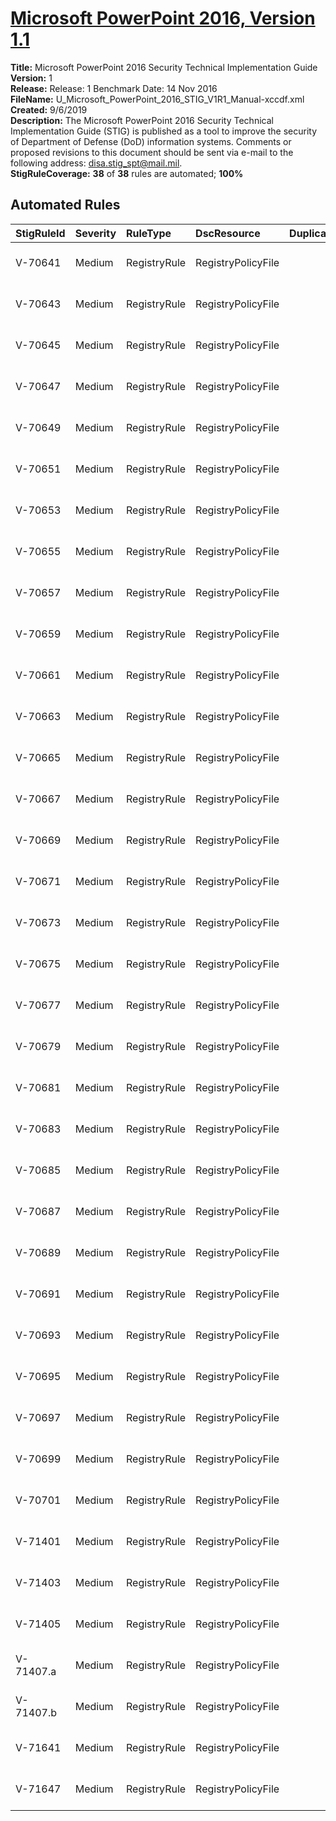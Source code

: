 # [Microsoft PowerPoint 2016, Version 1.1](https://github.com/Microsoft/PowerStig/wiki/Office-PowerPoint2016-1.1)

**Title:** Microsoft PowerPoint 2016 Security Technical Implementation Guide  
**Version:** 1  
**Release:** Release: 1 Benchmark Date: 14 Nov 2016  
**FileName:** U_Microsoft_PowerPoint_2016_STIG_V1R1_Manual-xccdf.xml  
**Created:** 9/6/2019  
**Description:** The Microsoft PowerPoint 2016 Security Technical Implementation Guide (STIG) is published as a tool to improve the security of Department of Defense (DoD) information systems.  Comments or proposed revisions to this document should be sent via e-mail to the following address: disa.stig_spt@mail.mil.  
**StigRuleCoverage:** **38** of **38** rules are automated; **100%**  

## Automated Rules

| StigRuleId | Severity | RuleType | DscResource | DuplicateOf | Title |
| :---- | :---- | :---- | :---- | :---- | :---- |
| V-70641 | Medium | RegistryRule | RegistryPolicyFile |  | SRG-APP-000210 |
| V-70643 | Medium | RegistryRule | RegistryPolicyFile |  | SRG-APP-000207 |
| V-70645 | Medium | RegistryRule | RegistryPolicyFile |  | SRG-APP-000112 |
| V-70647 | Medium | RegistryRule | RegistryPolicyFile |  | SRG-APP-000210 |
| V-70649 | Medium | RegistryRule | RegistryPolicyFile |  | SRG-APP-000112 |
| V-70651 | Medium | RegistryRule | RegistryPolicyFile |  | SRG-APP-000207 |
| V-70653 | Medium | RegistryRule | RegistryPolicyFile |  | SRG-APP-000207 |
| V-70655 | Medium | RegistryRule | RegistryPolicyFile |  | SRG-APP-000131 |
| V-70657 | Medium | RegistryRule | RegistryPolicyFile |  | SRG-APP-000207 |
| V-70659 | Medium | RegistryRule | RegistryPolicyFile |  | SRG-APP-000131 |
| V-70661 | Medium | RegistryRule | RegistryPolicyFile |  | SRG-APP-000209 |
| V-70663 | Medium | RegistryRule | RegistryPolicyFile |  | SRG-APP-000210 |
| V-70665 | Medium | RegistryRule | RegistryPolicyFile |  | SRG-APP-000210 |
| V-70667 | Medium | RegistryRule | RegistryPolicyFile |  | SRG-APP-000141 |
| V-70669 | Medium | RegistryRule | RegistryPolicyFile |  | SRG-APP-000210 |
| V-70671 | Medium | RegistryRule | RegistryPolicyFile |  | SRG-APP-000141 |
| V-70673 | Medium | RegistryRule | RegistryPolicyFile |  | SRG-APP-000112 |
| V-70675 | Medium | RegistryRule | RegistryPolicyFile |  | SRG-APP-000488 |
| V-70677 | Medium | RegistryRule | RegistryPolicyFile |  | SRG-APP-000210 |
| V-70679 | Medium | RegistryRule | RegistryPolicyFile |  | SRG-APP-000210 |
| V-70681 | Medium | RegistryRule | RegistryPolicyFile |  | SRG-APP-000141 |
| V-70683 | Medium | RegistryRule | RegistryPolicyFile |  | SRG-APP-000210 |
| V-70685 | Medium | RegistryRule | RegistryPolicyFile |  | SRG-APP-000112 |
| V-70687 | Medium | RegistryRule | RegistryPolicyFile |  | SRG-APP-000210 |
| V-70689 | Medium | RegistryRule | RegistryPolicyFile |  | SRG-APP-000210 |
| V-70691 | Medium | RegistryRule | RegistryPolicyFile |  | SRG-APP-000112 |
| V-70693 | Medium | RegistryRule | RegistryPolicyFile |  | SRG-APP-000207 |
| V-70695 | Medium | RegistryRule | RegistryPolicyFile |  | SRG-APP-000207 |
| V-70697 | Medium | RegistryRule | RegistryPolicyFile |  | SRG-APP-000112 |
| V-70699 | Medium | RegistryRule | RegistryPolicyFile |  | SRG-APP-000488 |
| V-70701 | Medium | RegistryRule | RegistryPolicyFile |  | SRG-APP-000210 |
| V-71401 | Medium | RegistryRule | RegistryPolicyFile |  | SRG-APP-000210 |
| V-71403 | Medium | RegistryRule | RegistryPolicyFile |  | SRG-APP-000112 |
| V-71405 | Medium | RegistryRule | RegistryPolicyFile |  | SRG-APP-000210 |
| V-71407.a | Medium | RegistryRule | RegistryPolicyFile |  | SRG-APP-000210 |
| V-71407.b | Medium | RegistryRule | RegistryPolicyFile |  | SRG-APP-000210 |
| V-71641 | Medium | RegistryRule | RegistryPolicyFile |  | SRG-APP-000210 |
| V-71647 | Medium | RegistryRule | RegistryPolicyFile |  | SRG-APP-000209 |
